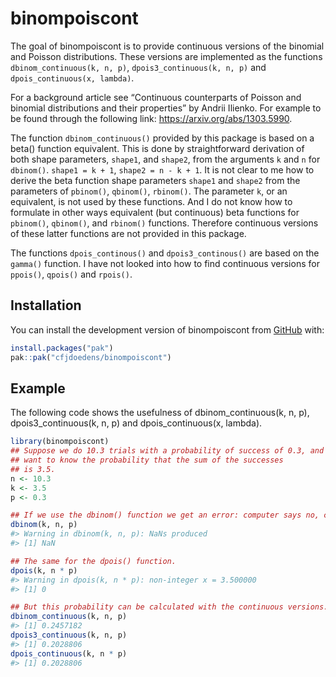 
<!-- README.md is generated from README.Rmd. Please edit that file -->

# binompoiscont

<!-- badges: start -->

<!-- badges: end -->

The goal of binompoiscont is to provide continuous versions of the
binomial and Poisson distributions. These versions are implemented as
the functions `dbinom_continuous(k, n, p)`, `dpois3_continuous(k, n, p)`
and `dpois_continuous(x, lambda)`.

For a background article see “Continuous counterparts of Poisson and
binomial distributions and their properties” by Andrii Ilienko. For
example to be found through the following link:
<https://arxiv.org/abs/1303.5990>.

The function `dbinom_continuous()` provided by this package is based on
a beta() function equivalent. This is done by straightforward derivation
of both shape parameters, `shape1`, and `shape2`, from the arguments `k`
and `n` for `dbinom()`. `shape1 = k + 1`, `shape2 = n - k + 1`. It is
not clear to me how to derive the beta function shape parameters
`shape1` and `shape2` from the parameters of `pbinom()`, `qbinom()`,
`rbinom()`. The parameter `k`, or an equivalent, is not used by these
functions. And I do not know how to formulate in other ways equivalent
(but continuous) beta functions for `pbinom()`, `qbinom()`, and
`rbinom()` functions. Therefore continuous versions of these latter
functions are not provided in this package.

The functions `dpois_continous()` and `dpois3_continous()` are based on
the `gamma()` function. I have not looked into how to find continuous
versions for `ppois()`, `qpois()` and `rpois()`.

## Installation

You can install the development version of binompoiscont from
[GitHub](https://github.com/) with:

``` r
install.packages("pak")
pak::pak("cfjdoedens/binompoiscont")
```

## Example

The following code shows the usefulness of dbinom_continuous(k, n, p),
dpois3_continuous(k, n, p) and dpois_continuous(x, lambda).

``` r
library(binompoiscont)
## Suppose we do 10.3 trials with a probability of success of 0.3, and we
## want to know the probability that the sum of the successes
## is 3.5.
n <- 10.3
k <- 3.5
p <- 0.3

## If we use the dbinom() function we get an error: computer says no, can't do this.
dbinom(k, n, p)
#> Warning in dbinom(k, n, p): NaNs produced
#> [1] NaN

## The same for the dpois() function.
dpois(k, n * p)
#> Warning in dpois(k, n * p): non-integer x = 3.500000
#> [1] 0

## But this probability can be calculated with the continuous versions.
dbinom_continuous(k, n, p)
#> [1] 0.2457182
dpois3_continuous(k, n, p)
#> [1] 0.2028806
dpois_continuous(k, n * p)
#> [1] 0.2028806
```
